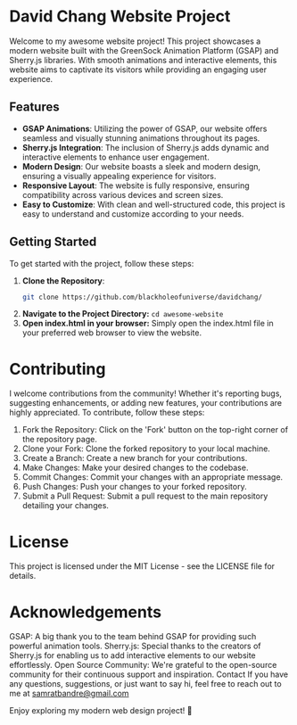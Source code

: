 # David Chang Website Project

Welcome to my awesome website project! This project showcases a modern website built with the GreenSock Animation Platform (GSAP) and Sherry.js libraries. With smooth animations and interactive elements, this website aims to captivate its visitors while providing an engaging user experience.

## Features

- **GSAP Animations**: Utilizing the power of GSAP, our website offers seamless and visually stunning animations throughout its pages.
- **Sherry.js Integration**: The inclusion of Sherry.js adds dynamic and interactive elements to enhance user engagement.
- **Modern Design**: Our website boasts a sleek and modern design, ensuring a visually appealing experience for visitors.
- **Responsive Layout**: The website is fully responsive, ensuring compatibility across various devices and screen sizes.
- **Easy to Customize**: With clean and well-structured code, this project is easy to understand and customize according to your needs.

## Getting Started

To get started with the project, follow these steps:

1. **Clone the Repository**: 
   ```bash
   git clone https://github.com/blackholeofuniverse/davidchang/

2. **Navigate to the Project Directory:**
  ```cd awesome-website```
3. **Open index.html in your browser:**
    Simply open the index.html file in your preferred web browser to view the website.

# Contributing
I welcome contributions from the community! Whether it's reporting bugs, suggesting enhancements, or adding new features, your contributions are highly appreciated. To contribute, follow these steps:

1. Fork the Repository: Click on the 'Fork' button on the top-right corner of the repository page.
2. Clone your Fork: Clone the forked repository to your local machine.
3. Create a Branch: Create a new branch for your contributions.
4. Make Changes: Make your desired changes to the codebase.
5. Commit Changes: Commit your changes with an appropriate message.
6. Push Changes: Push your changes to your forked repository.
7. Submit a Pull Request: Submit a pull request to the main repository detailing your changes.
   
# License
This project is licensed under the MIT License - see the LICENSE file for details.

# Acknowledgements
GSAP: A big thank you to the team behind GSAP for providing such powerful animation tools.
Sherry.js: Special thanks to the creators of Sherry.js for enabling us to add interactive elements to our website effortlessly.
Open Source Community: We're grateful to the open-source community for their continuous support and inspiration.
Contact
If you have any questions, suggestions, or just want to say hi, feel free to reach out to me at samratbandre@gmail.com

Enjoy exploring my modern web design project! 🚀
